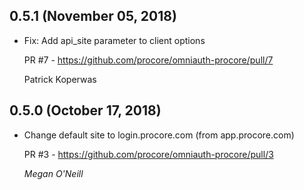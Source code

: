 ## 0.5.1 (November 05, 2018)

* Fix: Add api_site parameter to client options

  PR #7 - https://github.com/procore/omniauth-procore/pull/7

  Patrick Koperwas

## 0.5.0 (October 17, 2018)

* Change default site to login.procore.com (from app.procore.com)

  PR #3 - https://github.com/procore/omniauth-procore/pull/3

  *Megan O'Neill*
